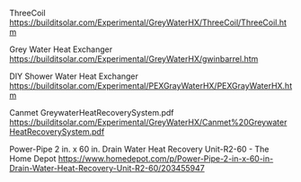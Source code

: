 ThreeCoil
https://builditsolar.com/Experimental/GreyWaterHX/ThreeCoil/ThreeCoil.htm

Grey Water Heat Exchanger
https://builditsolar.com/Experimental/GreyWaterHX/gwinbarrel.htm

DIY Shower Water Heat Exchanger
https://builditsolar.com/Experimental/PEXGrayWaterHX/PEXGrayWaterHX.htm

Canmet GreywaterHeatRecoverySystem.pdf
https://builditsolar.com/Experimental/GreyWaterHX/Canmet%20GreywaterHeatRecoverySystem.pdf

Power-Pipe 2 in. x 60 in. Drain Water Heat Recovery Unit-R2-60 - The Home Depot
https://www.homedepot.com/p/Power-Pipe-2-in-x-60-in-Drain-Water-Heat-Recovery-Unit-R2-60/203455947


